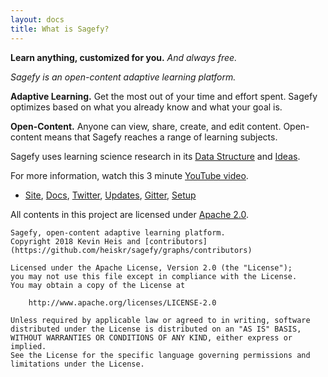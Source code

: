 ```yaml
---
layout: docs
title: What is Sagefy?
---
```


**Learn anything, customized for you.** _And always free._

_Sagefy is an open-content adaptive learning platform._

**Adaptive Learning.** Get the most out of your time and effort spent. Sagefy optimizes based on what you already know and what your goal is.

**Open-Content.** Anyone can view, share, create, and edit content. Open-content means that Sagefy reaches a range of learning subjects.

Sagefy uses learning science research in its [Data Structure](Data-Structure) and [Ideas](Ideas).

For more information, watch this 3 minute [YouTube video].

* [Site], [Docs], [Twitter], [Updates], [Gitter], [Setup]

[youtube video]: https://youtu.be/gFn4Q9tx7Qs
[site]: https://sagefy.org
[docs]: https://docs.sagefy.org
[twitter]: https://twitter.com/sagefyorg
[updates]: https://sgef.cc/devupdates
[gitter]: https://gitter.im/heiskr/sagefy
[setup]: https://docs.sagefy.org/Setup

All contents in this project are licensed under [Apache 2.0](http://www.apache.org/licenses/LICENSE-2.0).

    Sagefy, open-content adaptive learning platform.
    Copyright 2018 Kevin Heis and [contributors](https://github.com/heiskr/sagefy/graphs/contributors)

    Licensed under the Apache License, Version 2.0 (the "License");
    you may not use this file except in compliance with the License.
    You may obtain a copy of the License at

        http://www.apache.org/licenses/LICENSE-2.0

    Unless required by applicable law or agreed to in writing, software
    distributed under the License is distributed on an "AS IS" BASIS,
    WITHOUT WARRANTIES OR CONDITIONS OF ANY KIND, either express or implied.
    See the License for the specific language governing permissions and
    limitations under the License.
